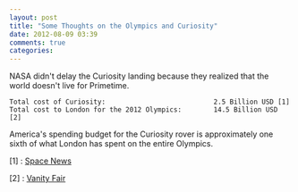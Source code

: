 ```yaml
---
layout: post
title: "Some Thoughts on the Olympics and Curiosity"
date: 2012-08-09 03:39
comments: true
categories:
---
```



NASA didn't delay the Curiosity landing because they realized that the world doesn't live for Primetime.

```
Total cost of Curiosity:                           2.5 Billion USD [1]
Total cost to London for the 2012 Olympics:        14.5 Billion USD [2]
```

America's spending budget for the Curiosity rover is approximately one sixth of what London has spent on the entire Olympics.


[1] : [Space News](http://www.spacenews.com/civil/110608-msl-needs-more-nasa-audit.html)

[2] : [Vanity Fair](http://www.vanityfair.com/culture/2012/06/international-olympic-committee-london-summer-olympics)
